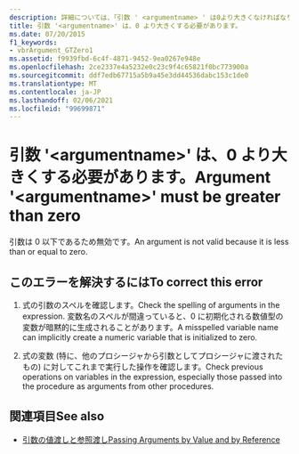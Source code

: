 ```yaml
---
description: 詳細については、「引数 ' <argumentname> ' は0より大きくなければなりません」を参照してください。
title: 引数 '<argumentname>' は、0 より大きくする必要があります。
ms.date: 07/20/2015
f1_keywords:
- vbrArgument_GTZero1
ms.assetid: f9939fbd-6c4f-4871-9452-9ea0267e948e
ms.openlocfilehash: 2ce2337e4a5232e0c23c9f4c65821f0bc773900a
ms.sourcegitcommit: ddf7edb67715a5b9a45e3dd44536dabc153c1de0
ms.translationtype: MT
ms.contentlocale: ja-JP
ms.lasthandoff: 02/06/2021
ms.locfileid: "99699871"
---
```

# <a name="argument-argumentname-must-be-greater-than-zero"></a><span data-ttu-id="5f10a-103">引数 '\<argumentname>' は、0 より大きくする必要があります。</span><span class="sxs-lookup"><span data-stu-id="5f10a-103">Argument '\<argumentname>' must be greater than zero</span></span>

<span data-ttu-id="5f10a-104">引数は 0 以下であるため無効です。</span><span class="sxs-lookup"><span data-stu-id="5f10a-104">An argument is not valid because it is less than or equal to zero.</span></span>  
  
## <a name="to-correct-this-error"></a><span data-ttu-id="5f10a-105">このエラーを解決するには</span><span class="sxs-lookup"><span data-stu-id="5f10a-105">To correct this error</span></span>  
  
1. <span data-ttu-id="5f10a-106">式の引数のスペルを確認します。</span><span class="sxs-lookup"><span data-stu-id="5f10a-106">Check the spelling of arguments in the expression.</span></span> <span data-ttu-id="5f10a-107">変数名のスペルが間違っていると、0 に初期化される数値型の変数が暗黙的に生成されることがあります。</span><span class="sxs-lookup"><span data-stu-id="5f10a-107">A misspelled variable name can implicitly create a numeric variable that is initialized to zero.</span></span>  
  
2. <span data-ttu-id="5f10a-108">式の変数 (特に、他のプロシージャから引数としてプロシージャに渡されたもの) に対してこれまで実行した操作を確認します。</span><span class="sxs-lookup"><span data-stu-id="5f10a-108">Check previous operations on variables in the expression, especially those passed into the procedure as arguments from other procedures.</span></span>  
  
## <a name="see-also"></a><span data-ttu-id="5f10a-109">関連項目</span><span class="sxs-lookup"><span data-stu-id="5f10a-109">See also</span></span>

- [<span data-ttu-id="5f10a-110">引数の値渡しと参照渡し</span><span class="sxs-lookup"><span data-stu-id="5f10a-110">Passing Arguments by Value and by Reference</span></span>](../programming-guide/language-features/procedures/passing-arguments-by-value-and-by-reference.md)
